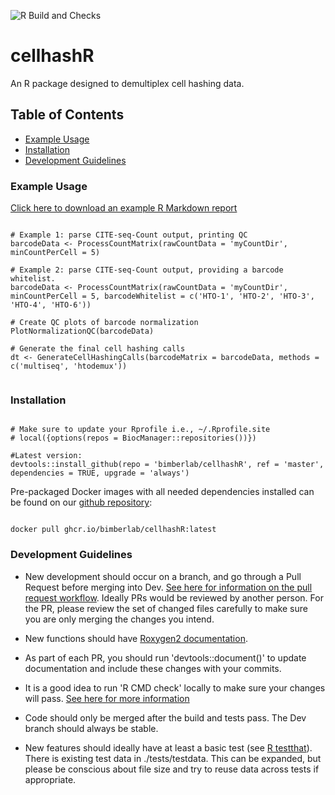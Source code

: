 ![R Build and Checks](https://github.com/BimberLab/cellhashR/workflows/R%20Build%20and%20Checks/badge.svg)

# cellhashR
An R package designed to demultiplex cell hashing data.


## Table of Contents
* [Example Usage](#example)
* [Installation](#installation)
* [Development Guidelines](#developers)


### <a name="example">Example Usage</a>

[Click here to download an example R Markdown report](examples/cellhashR.html)
```

# Example 1: parse CITE-seq-Count output, printing QC
barcodeData <- ProcessCountMatrix(rawCountData = 'myCountDir', minCountPerCell = 5)

# Example 2: parse CITE-seq-Count output, providing a barcode whitelist. 
barcodeData <- ProcessCountMatrix(rawCountData = 'myCountDir', minCountPerCell = 5, barcodeWhitelist = c('HTO-1', 'HTO-2', 'HTO-3', 'HTO-4', 'HTO-6'))

# Create QC plots of barcode normalization
PlotNormalizationQC(barcodeData)

# Generate the final cell hashing calls
dt <- GenerateCellHashingCalls(barcodeMatrix = barcodeData, methods = c('multiseq', 'htodemux'))


```

### <a name="installation">Installation</a>

```{r}

# Make sure to update your Rprofile i.e., ~/.Rprofile.site
# local({options(repos = BiocManager::repositories())})

#Latest version:
devtools::install_github(repo = 'bimberlab/cellhashR', ref = 'master', dependencies = TRUE, upgrade = 'always')

```
    
Pre-packaged Docker images with all needed dependencies installed can be found on our [github repository](https://hub.docker.com/r/bimberlab/oosap): 

```

docker pull ghcr.io/bimberlab/cellhashR:latest

```

### <a name="developers">Development Guidelines</a>

* New development should occur on a branch, and go through a Pull Request before merging into Dev.  [See here for information on the pull request workflow](https://guides.github.com/introduction/flow/).  Ideally PRs would be reviewed by another person.  For the PR, please review the set of changed files carefully to make sure you are only merging the changes you intend.   

* New functions should have [Roxygen2 documentation](https://kbroman.org/pkg_primer/pages/docs.html).

* As part of each PR, you should run 'devtools::document()' to update documentation and include these changes with your commits.

* It is a good idea to run 'R CMD check' locally to make sure your changes will pass.  [See here for more information](http://r-pkgs.had.co.nz/check.html)

* Code should only be merged after the build and tests pass.  The Dev branch should always be stable.

* New features should ideally have at least a basic test (see [R testthat](http://r-pkgs.had.co.nz/tests.html)).  There is existing test data in ./tests/testdata.  This can be expanded, but please be conscious about file size and try to reuse data across tests if appropriate.


